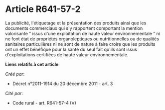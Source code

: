 # Article R641-57-2

La publicité, l'étiquetage et la présentation des produits ainsi que les documents commerciaux qui s'y rapportent comportant
la mention valorisante " issus d'une exploitation de haute valeur environnementale ” ni ne font état de propriétés
organoleptiques ou nutritionnelles ou de qualités sanitaires particulières ni ne sont de nature à faire croire que les
produits ont un effet bénéfique pour la santé du seul fait qu'ils sont issus d'exploitations certifiées de haute valeur
environnementale.

**Liens relatifs à cet article**

_Créé par_:

  - Décret n°2011-1914 du 20 décembre 2011 - art. 3

_Cité par_:

  - Code rural - art. R641-57-4 (V)
